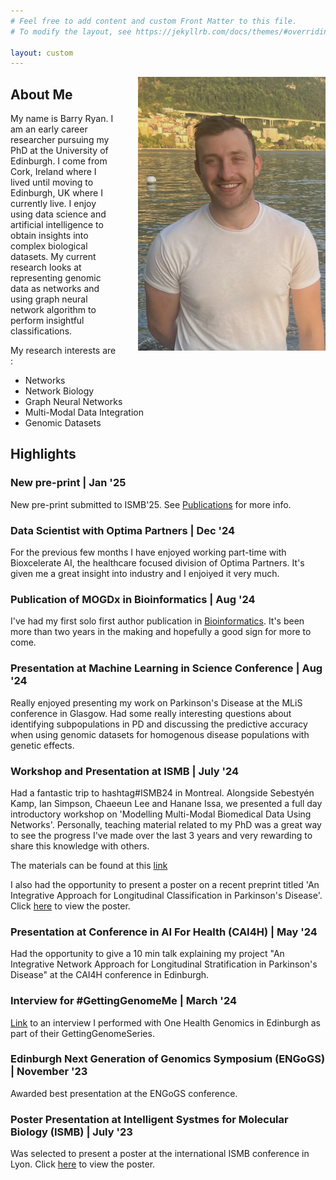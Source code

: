 ```yaml
---
# Feel free to add content and custom Front Matter to this file.
# To modify the layout, see https://jekyllrb.com/docs/themes/#overriding-theme-defaults

layout: custom
---
```


<!-- Google Tag Manager -->
<script>(function(w,d,s,l,i){w[l]=w[l]||[];w[l].push({'gtm.start':
new Date().getTime(),event:'gtm.js'});var f=d.getElementsByTagName(s)[0],
j=d.createElement(s),dl=l!='dataLayer'?'&l='+l:'';j.async=true;j.src=
'https://www.googletagmanager.com/gtm.js?id='+i+dl;f.parentNode.insertBefore(j,f);
})(window,document,'script','dataLayer','GTM-K2DNNVMM');</script>
<!-- End Google Tag Manager -->

<img style="margin-left: 2rem" align="right" src="mydocs/profile_pic.jpg" width = "300px" >

## About Me
My name is Barry Ryan. I am an early career researcher pursuing my PhD at the University of Edinburgh. I come from Cork, Ireland where I lived until moving to Edinburgh, UK where I currently live. I enjoy using data science and artificial intelligence to obtain insights into complex biological datasets. My current research looks at representing genomic data as networks and using graph neural network algorithm to perform insightful classifications. 

My research interests are : 
- Networks
- Network Biology
- Graph Neural Networks
- Multi-Modal Data Integration
- Genomic Datasets

## Highlights
### New pre-print | Jan '25
New pre-print submitted to ISMB'25. See [Publications](./publications.md) for more info.

### Data Scientist with Optima Partners | Dec '24
For the previous few months I have enjoyed working part-time with Bioxcelerate AI, the healthcare focused division of Optima Partners. It's given me a great insight into industry and I enjoiyed it very much.

### Publication of MOGDx in Bioinformatics | Aug '24
I've had my first solo first author publication in [Bioinformatics](https://doi.org/10.1093/bioinformatics/btae523). It's been more than two years in the making and hopefully a good sign for more to come. 

### Presentation at Machine Learning in Science Conference | Aug '24
Really enjoyed presenting my work on Parkinson's Disease at the MLiS conference in Glasgow. Had some really interesting questions about identifying subpopulations in PD and discussing the predictive accuracy when using genomic datasets for homogenous disease populations with genetic effects.

### Workshop and Presentation at ISMB | July '24
Had a fantastic trip to hashtag#ISMB24 in Montreal. Alongside Sebestyén Kamp, Ian Simpson, Chaeeun Lee and Hanane Issa, we presented a full day introductory workshop on 'Modelling Multi-Modal Biomedical Data Using Networks'. Personally, teaching material related to my PhD was a great way to see the progress I've made over the last 3 years and very rewarding to share this knowledge with others. 

The materials can be found at this [link](https://biomedicalai.inf.ed.ac.uk/book/intro.html)

I also had the opportunity to present a poster on a recent preprint titled 'An Integrative Approach for Longitudinal Classification in Parkinson's Disease'. Click <a href="/barryryan/mydocs/Ryan_CDT_Poster.pdf">here</a> to view the poster. 

### Presentation at Conference in AI For Health (CAI4H) | May '24
Had the opportunity to give a 10 min talk explaining my project "An Integrative Network Approach for Longitudinal Stratification in Parkinson's Disease" at the CAI4H conference in Edinburgh. 

### Interview for #GettingGenomeMe | March '24
[Link](https://onehealthgenomics.ed.ac.uk/barry-ryan) to an interview I performed with One Health Genomics in Edinburgh as part of their GettingGenomeSeries.

### Edinburgh Next Generation of Genomics Symposium (ENGoGS) | November '23
Awarded best presentation at the ENGoGS conference. 

### Poster Presentation at Intelligent Systmes for Molecular Biology (ISMB) | July '23
Was selected to present a poster at the international ISMB conference in Lyon. Click <a href="/barryryan/mydocs/barry_ismb_poster.pdf">here</a> to view the poster. 

<!-- Google Tag Manager (noscript) -->
<noscript><iframe src="https://www.googletagmanager.com/ns.html?id=GTM-K2DNNVMM"
height="0" width="0" style="display:none;visibility:hidden"></iframe></noscript>
<!-- End Google Tag Manager (noscript) -->



